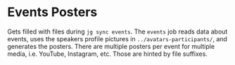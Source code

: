 # Events Posters

Gets filled with files during `jg sync events`. The `events` job reads data about events, uses the speakers profile pictures in `../avatars-participants/`, and generates the posters. There are multiple posters per event for multiple media, i.e. YouTube, Instagram, etc. Those are hinted by file suffixes.
